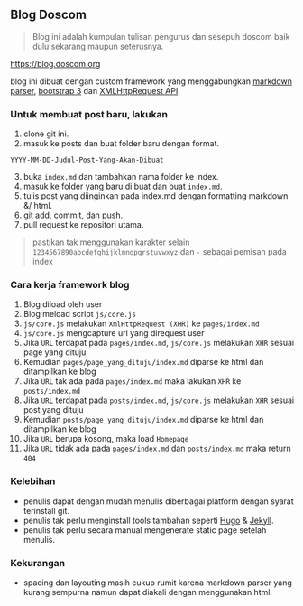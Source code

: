 ## Blog Doscom
> Blog ini adalah kumpulan tulisan pengurus dan sesepuh doscom baik dulu sekarang maupun seterusnya.

<https://blog.doscom.org>

blog ini dibuat dengan custom framework yang menggabungkan [markdown parser](https://github.com/showdownjs/showdown), [bootstrap 3](https://getbootstrap.com/) dan [XMLHttpRequest API](https://developer.mozilla.org/en-US/docs/Web/API/XMLHttpRequest).

### Untuk membuat post baru, lakukan
1. clone git ini.
2. masuk ke posts dan buat folder baru dengan format.
```
YYYY-MM-DD-Judul-Post-Yang-Akan-Dibuat
```
3. buka `index.md` dan tambahkan nama folder ke index.
4. masuk ke folder yang baru di buat dan buat `index.md`.
5. tulis post yang diinginkan pada index.md dengan formatting markdown &/ html.
5. git add, commit, dan push.
6. pull request ke repositori utama.

> pastikan tak menggunakan karakter selain `1234567890abcdefghijklmnopqrstuvwxyz` dan `-` sebagai pemisah pada index

### Cara kerja framework blog
1. Blog diload oleh user
2. Blog meload script `js/core.js`
3. `js/core.js` melakukan `XmlHttpRequest (XHR)` ke `pages/index.md` 
4. `js/core.js` mengcapture url yang direquest user
5. Jika `URL` terdapat pada `pages/index.md`, `js/core.js` melakukan `XHR` sesuai page yang dituju
6. Kemudian `pages/page_yang_dituju/index.md` diparse ke html dan ditampilkan ke blog
7. Jika `URL` tak ada pada `pages/index.md` maka lakukan `XHR` ke `posts/index.md`
8. Jika `URL` terdapat pada `posts/index.md`, `js/core.js` melakukan `XHR` sesuai post yang dituju
9. Kemudian `posts/page_yang_dituju/index.md` diparse ke html dan ditampilkan ke blog
10. Jika `URL` berupa kosong, maka load `Homepage`
11. Jika `URL` tidak ada pada `pages/index.md` dan `posts/index.md` maka return `404`

### Kelebihan
* penulis dapat dengan mudah menulis diberbagai platform dengan syarat terinstall git.
* penulis tak perlu menginstall tools tambahan seperti [Hugo](https://gohugo.io/) & [Jekyll](https://jekyllrb.com/).
* penulis tak perlu secara manual mengenerate static page setelah menulis.

### Kekurangan
* spacing dan layouting masih cukup rumit karena markdown parser yang kurang sempurna namun dapat diakali dengan menggunakan html.

